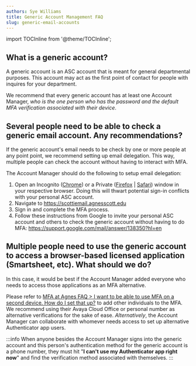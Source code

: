```yaml
---
authors: Sye Williams
title: Generic Account Management FAQ
slug: generic-email-accounts
---
```


import TOCInline from '@theme/TOCInline';  

<TOCInline toc={toc} />

## What is a generic account?

A generic account is an ASC account that is meant for general departmental purposes. This account may act as the first point of contact for people with inquires for your department. 

We recommend that every generic account has at least one Account Manager, *who is the one person who has the password and the default MFA verification associated with their device*. 
## Several people need to be able to check a generic email account. Any recommendations? 

If the generic account's email needs to be check by one or more people at any point point, we recommend setting up email delegation. This way, multiple people can check the account without having to interact with MFA. 

The Account Manager should do the following to setup email delegation:
1. Open an Incognito ([Chrome](https://support.google.com/chrome/answer/95464?hl=EN&co=GENIE.Platform%3DDesktop)) or a Private ([Firefox](https://support.mozilla.org/en-US/kb/private-browsing-use-firefox-without-history#w_how-do-i-open-a-new-private-window) | [Safari](https://support.apple.com/guide/safari/browse-privately-ibrw1069/mac)) window in your respective browser. Doing this will thwart potential sign-in conflicts with your personal ASC account. 
2. Navigate to https://scottiemail.agnesscott.edu 
3. Sign in and complete the MFA process.
4. Follow these instructions from Google to invite your personal ASC account and others to check the generic account without having to do MFA: https://support.google.com/mail/answer/138350?hl=en

## Multiple people need to use the generic account to access a browser-based licensed application (Smartsheet, etc). What should we do?

In this case, it would be best if the Account Manager added everyone who needs to access those applications as an MFA alternative. 

Please refer to [MFA at Agnes FAQ > I want to be able to use MFA on a second device. How do I set that up?](https://asc-testsite2.netlify.app/docs/account-access-id-cards/MFA#i-want-to-be-able-to-use-mfa-on-a-second-device-how-do-i-set-that-up) to add other individuals to the MFA. We recommend using their Avaya Cloud Office or personal number as alternative verifications for the sake of ease. *Alternatively*, the Account Manager can collaborate with whomever needs access to set up alternative Authenticator app users.

:::info
When anyone besides the Account Manager signs into the generic account and this person's authentication method for the generic account is a phone number, they must hit "**I can't use my Authenticator app right now**" and find the verification method associated with themselves. 
:::

